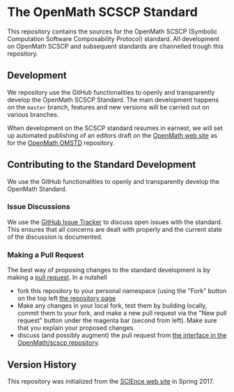 # The OpenMath SCSCP Standard

This repository contains the sources for the OpenMath SCSCP (Symbolic Computation Software
Composability Protocol) standard. All development on OpenMath SCSCP and subsequent
standards are channelled trough this repository.

## Development

We repository use the GitHub functionalities to openly and transparently develop the
OpenMath SCSCP Standard.  The main development happens on the `master` branch, features
and new versions will be carried out on various branches.

When development on the SCSCP standard resumes in earnest, we will set up automated
publishing of an editors draft on the [OpenMath web site](http://openmath.github.io) as
for the [OpenMath OMSTD](https://github.com/OpenMath/OMSTD) repository. 

## Contributing to the Standard Development 

We use the GitHub functionalities to openly and transparently develop the OpenMath Standard. 

### Issue Discussions

We use the [GitHub Issue Tracker](http://github.com/OpenMath/scscp/issues) to discuss open issues with the standard. This ensures that all concerns are dealt with properly and the current state of the discussion is documented. 

### Making a Pull Request

The best way of proposing changes to the standard development is by making a [pull request](https://gist.github.com/Chaser324/ce0505fbed06b947d962). In a nutshell 
* fork this repository to your personal namespace (using the "Fork" button on the top left [the repository page](https://github.com/OpenMath/scscp/)
* Make any changes in your local fork, test them by building locally, commit them to your fork, and make a new pull request via the "New pull request" button under the magenta bar (second from left). Make sure that you explain your proposed changes. 
* discuss (and possibly augment) the pull request from [the interface in the OpenMath/scscp repository](https://github.com/OpenMath/scscp/pulls).

## Version History
This repository was initialized from the [SCIEnce web site](http://symblic-computing.org)
in Spring 2017. 

